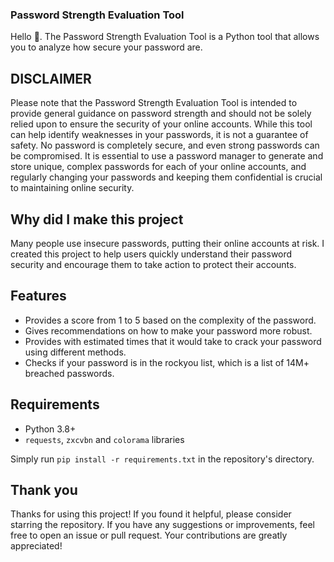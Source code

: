 ### Password Strength Evaluation Tool

Hello 👋. The Password Strength Evaluation Tool is a Python tool that allows you to analyze how secure your password are.

## DISCLAIMER

Please note that the Password Strength Evaluation Tool is intended to provide general guidance on password strength and should not be solely relied upon to ensure the security of your online accounts. While this tool can help identify weaknesses in your passwords, it is not a guarantee of safety. No password is completely secure, and even strong passwords can be compromised. It is essential to use a password manager to generate and store unique, complex passwords for each of your online accounts, and regularly changing your passwords and keeping them confidential is crucial to maintaining online security.

## Why did I make this project

Many people use insecure passwords, putting their online accounts at risk. I created this project to help users quickly understand their password security and encourage them to take action to protect their accounts.

## Features

* Provides a score from 1 to 5 based on the complexity of the password.
* Gives recommendations on how to make your password more robust.
* Provides with estimated times that it would take to crack your password using different methods.
* Checks if your password is in the rockyou list, which is a list of 14M+ breached passwords.

## Requirements

* Python 3.8+
* `requests`, `zxcvbn` and `colorama` libraries

Simply run `pip install -r requirements.txt` in the repository's directory.

## Thank you

Thanks for using this project! If you found it helpful, please consider starring the repository. If you have any suggestions or improvements, feel free to open an issue or pull request. Your contributions are greatly appreciated!
